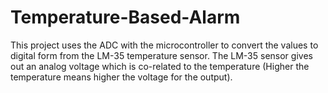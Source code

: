 # Temperature-Based-Alarm

This project uses the ADC with the microcontroller to convert the values to digital form from the LM-35 temperature sensor. The LM-35 sensor gives out an analog voltage which is co-related to the temperature (Higher the temperature means higher the voltage for the output).
